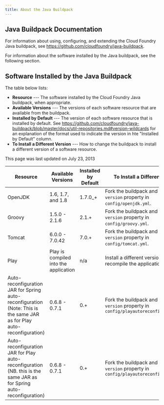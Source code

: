 ```yaml
---
title: About the Java Buildpack  
---
```

## <a id='design-doc'></a>Java Buildpack Documentation ##

For information about using, configuring, and extending the Cloud Foundry Java buildpack, see https://github.com/cloudfoundry/java-buildpack.

For information about the software installed by the Java buildpack, see the following section.

## <a id='software-versions'></a>Software Installed by the Java Buildpack ##

The table below lists:

* **Resource** --- The software installed by the Cloud Foundry Java buildpack, when appropriate.
* **Available Versions** --- The versions of each software resource that are available from the buildpack.
* **Installed by Default** --- The version of each software resource that is installed by default. See https://github.com/cloudfoundry/java-buildpack/blob/master/docs/util-repositories.md#version-wildcards for an explanation of the format used to indicate the version in hte "Installed by Default" column. 
* **To Install a Different Version** --- How to change the buildpack to install a different version of a software resource.

 This page was last updated on July 23, 2013

|Resource |Available Versions |Installed by Default| To Install a Different Version |
| --------- | --------- | --------- |--------- |
|OpenJDK | 1.6, 1.7, and 1.8 |1.7.0_+ |Fork the buildpack and edit the `version` property in `config/openjdk.yml`. |
|Groovy |1.5.0 - 2.1.6 |2.1.+ |Fork the buildpack and edit the `version` property in `config/groovy.yml`. |
|Tomcat |6.0.0 - 7.0.42 |7.0.+ |Fork the buildpack and edit the `version` property in `config/tomcat.yml`. |
|Play |Play is compiled into the application |n/a |Install a different version of Play and recompile the application.|
|Auto-reconfiguration JAR for Spring auto-reconfiguration (Note: This is the same JAR as for Play auto-reconfiguration) |0.6.8 - 0.7.1 |0.+ |Fork the buildpack and edit the `version` property in `config/playautoreconfiguration.yml`  |
|Auto-reconfiguration JAR for Play auto-reconfiguration (NB. this is the same JAR as for Spring auto-reconfiguration) |0.6.8 - 0.7.1 | 0.+|Fork the buildpack and edit the `version` property in `config/playautoreconfiguration.yml` |

